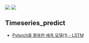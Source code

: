 <img src="https://img.shields.io/badge/Python-green?style=flat&logo=python&logoColor=3776AB"/>
<img src="https://img.shields.io/badge/PyTorch-yellow?style=flat&logo=PyTorh&logoColor=EE4C2C"/>



**Timeseries_predict**
---
- [Pytorch를 활용한 예측 모델(1) - LSTM](https://github.com/717eunhye/Analysis-Modeling/blob/main/Timeseries_predict/Pytorch%EB%A5%BC%20%ED%99%9C%EC%9A%A9%ED%95%9C%20%EC%98%88%EC%B8%A1%20%EB%AA%A8%EB%8D%B8(1)%20-%20LSTM.ipynb)
